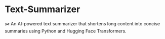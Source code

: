 # Text-Summarizer
✂️ An AI-powered text summarizer that shortens long content into concise summaries using Python and Hugging Face Transformers.
